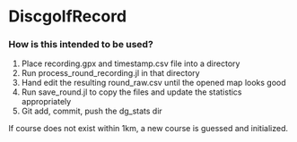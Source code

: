 # DiscgolfRecord


### How is this intended to be used?
 1. Place recording.gpx and timestamp.csv file into a directory
 2. Run process_round_recording.jl in that directory
 3. Hand edit the resulting round_raw.csv until the opened map looks good
 4. Run save_round.jl to copy the files and update the statistics appropriately
 5. Git add, commit, push the dg_stats dir
 
If course does not exist within 1km, a new course is guessed and initialized.
